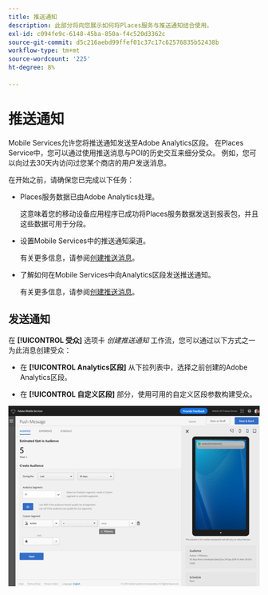 ```yaml
---
title: 推送通知
description: 此部分将向您展示如何将Places服务与推送通知结合使用。
exl-id: c094fe9c-6148-45ba-850a-f4c520d3362c
source-git-commit: d5c216aebd99ffef01c37c17c62576835b52438b
workflow-type: tm+mt
source-wordcount: '225'
ht-degree: 8%

---
```


# 推送通知

Mobile Services允许您将推送通知发送至Adobe Analytics区段。 在Places Service中，您可以通过使用推送消息与POI的历史交互来细分受众。 例如，您可以向过去30天内访问过您某个商店的用户发送消息。

在开始之前，请确保您已完成以下任务：

* Places服务数据已由Adobe Analytics处理。

  这意味着您的移动设备应用程序已成功将Places服务数据发送到报表包，并且这些数据可用于分段。

* 设置Mobile Services中的推送通知渠道。

  有关更多信息，请参阅[创建推送消息](https://experienceleague.adobe.com/docs/discontinued/using/mobile-services.html)。

* 了解如何在Mobile Services中向Analytics区段发送推送通知。

  有关更多信息，请参阅[创建推送消息](https://experienceleague.adobe.com/docs/discontinued/using/mobile-services.html)。

## 发送通知

在 **[!UICONTROL 受众]** 选项卡 *创建推送通知* 工作流，您可以通过以下方式之一为此消息创建受众：

* 在 **[!UICONTROL Analytics区段]** 从下拉列表中，选择之前创建的Adobe Analytics区段。

* 在 **[!UICONTROL 自定义区段]** 部分，使用可用的自定义区段参数构建受众。

![设置推送消息](/help/assets/push-set-up.png)
